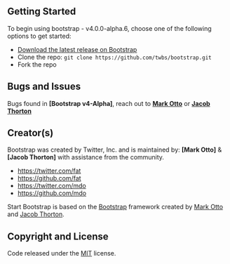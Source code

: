 ## Getting Started

To begin using bootstrap - v4.0.0-alpha.6, choose one of the following options to get started:
* [Download the latest release on Bootstrap](https://v4-alpha.getbootstrap.com/)
* Clone the repo: `git clone https://github.com/twbs/bootstrap.git`
* Fork the repo

## Bugs and Issues

Bugs found in **[Bootstrap v4-Alpha]**, reach out to **[Mark Otto](https://github.com/mdo)** or **[Jacob Thorton](https://github.com/fat)**

## Creator(s)

Bootstrap was created by Twitter, Inc. and is maintained by: **[Mark Otto]** & **[Jacob Thorton]** with assistance from the community.

* https://twitter.com/fat
* https://github.com/fat
* https://twitter.com/mdo
* https://github.com/mdo

Start Bootstrap is based on the [Bootstrap](http://getbootstrap.com/) framework created by [Mark Otto](https://twitter.com/mdo) and [Jacob Thorton](https://twitter.com/fat).

## Copyright and License

Code released under the [MIT](http://opensource.org/licenses/mit-license.php) license.